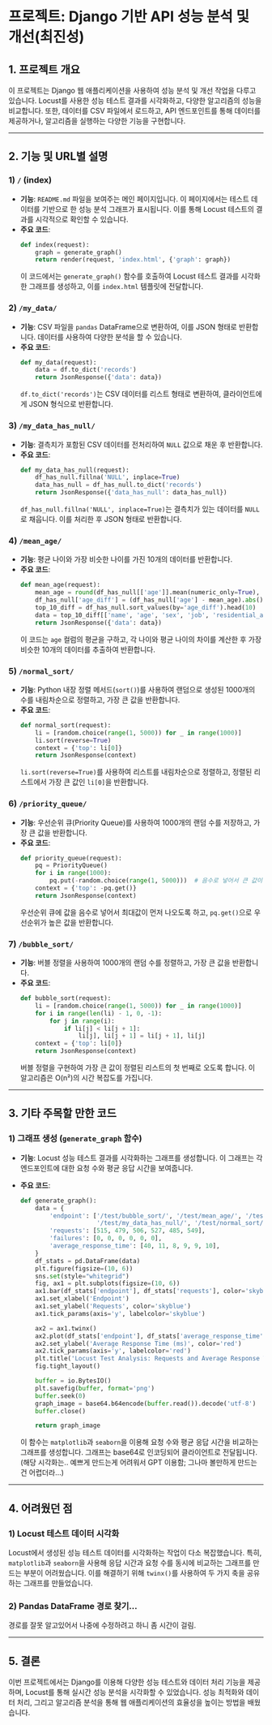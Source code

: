 # 프로젝트: Django 기반 API 성능 분석 및 개선(최진성)

## 1. 프로젝트 개요

이 프로젝트는 Django 웹 애플리케이션을 사용하여 성능 분석 및 개선 작업을 다루고 있습니다. Locust를 사용한 성능 테스트 결과를 시각화하고, 다양한 알고리즘의 성능을 비교합니다. 또한, 데이터를 CSV 파일에서 로드하고, API 엔드포인트를 통해 데이터를 제공하거나, 알고리즘을 실행하는 다양한 기능을 구현합니다.

---

## 2. 기능 및 URL별 설명

### 1) **`/` (index)**
- **기능**: `README.md` 파일을 보여주는 메인 페이지입니다. 이 페이지에서는 테스트 데이터를 기반으로 한 성능 분석 그래프가 표시됩니다. 이를 통해 Locust 테스트의 결과를 시각적으로 확인할 수 있습니다.
- **주요 코드**:
    ```python
    def index(request):
        graph = generate_graph()
        return render(request, 'index.html', {'graph': graph})
    ```
    이 코드에서는 `generate_graph()` 함수를 호출하여 Locust 테스트 결과를 시각화한 그래프를 생성하고, 이를 `index.html` 템플릿에 전달합니다.

### 2) **`/my_data/`**
- **기능**: CSV 파일을 `pandas` DataFrame으로 변환하여, 이를 JSON 형태로 반환합니다. 데이터를 사용하여 다양한 분석을 할 수 있습니다.
- **주요 코드**:
    ```python
    def my_data(request):
        data = df.to_dict('records')
        return JsonResponse({'data': data})
    ```
    `df.to_dict('records')`는 CSV 데이터를 리스트 형태로 변환하여, 클라이언트에게 JSON 형식으로 반환합니다.

### 3) **`/my_data_has_null/`**
- **기능**: 결측치가 포함된 CSV 데이터를 전처리하여 `NULL` 값으로 채운 후 반환합니다.
- **주요 코드**:
    ```python
    def my_data_has_null(request):
        df_has_null.fillna('NULL', inplace=True)
        data_has_null = df_has_null.to_dict('records')
        return JsonResponse({'data_has_null': data_has_null})
    ```
    `df_has_null.fillna('NULL', inplace=True)`는 결측치가 있는 데이터를 `NULL`로 채웁니다. 이를 처리한 후 JSON 형태로 반환합니다.

### 4) **`/mean_age/`**
- **기능**: 평균 나이와 가장 비슷한 나이를 가진 10개의 데이터를 반환합니다.
- **주요 코드**:
    ```python
    def mean_age(request):
        mean_age = round(df_has_null[['age']].mean(numeric_only=True), 2)
        df_has_null['age_diff'] = (df_has_null['age'] - mean_age).abs()
        top_10_diff = df_has_null.sort_values(by='age_diff').head(10)
        data = top_10_diff[['name', 'age', 'sex', 'job', 'residential_area']].to_dict('records')
        return JsonResponse({'data': data})
    ```
    이 코드는 `age` 컬럼의 평균을 구하고, 각 나이와 평균 나이의 차이를 계산한 후 가장 비슷한 10개의 데이터를 추출하여 반환합니다.

### 5) **`/normal_sort/`**
- **기능**: Python 내장 정렬 메서드(`sort()`)를 사용하여 랜덤으로 생성된 1000개의 수를 내림차순으로 정렬하고, 가장 큰 값을 반환합니다.
- **주요 코드**:
    ```python
    def normal_sort(request):
        li = [random.choice(range(1, 5000)) for _ in range(1000)]
        li.sort(reverse=True)
        context = {'top': li[0]}
        return JsonResponse(context)
    ```
    `li.sort(reverse=True)`를 사용하여 리스트를 내림차순으로 정렬하고, 정렬된 리스트에서 가장 큰 값인 `li[0]`을 반환합니다.

### 6) **`/priority_queue/`**
- **기능**: 우선순위 큐(Priority Queue)를 사용하여 1000개의 랜덤 수를 저장하고, 가장 큰 값을 반환합니다.
- **주요 코드**:
    ```python
    def priority_queue(request):
        pq = PriorityQueue()
        for i in range(1000):
            pq.put(-random.choice(range(1, 5000)))  # 음수로 넣어서 큰 값이 우선되도록
        context = {'top': -pq.get()}
        return JsonResponse(context)
    ```
    우선순위 큐에 값을 음수로 넣어서 최대값이 먼저 나오도록 하고, `pq.get()`으로 우선순위가 높은 값을 반환합니다.

### 7) **`/bubble_sort/`**
- **기능**: 버블 정렬을 사용하여 1000개의 랜덤 수를 정렬하고, 가장 큰 값을 반환합니다.
- **주요 코드**:
    ```python
    def bubble_sort(request):
        li = [random.choice(range(1, 5000)) for _ in range(1000)]
        for i in range(len(li) - 1, 0, -1):
            for j in range(i):
                if li[j] < li[j + 1]:
                    li[j], li[j + 1] = li[j + 1], li[j]
        context = {'top': li[0]}
        return JsonResponse(context)
    ```
    버블 정렬을 구현하여 가장 큰 값이 정렬된 리스트의 첫 번째로 오도록 합니다. 이 알고리즘은 O(n²)의 시간 복잡도를 가집니다.

---

## 3. 기타 주목할 만한 코드

### 1) **그래프 생성 (`generate_graph` 함수)**
- **기능**: Locust 성능 테스트 결과를 시각화하는 그래프를 생성합니다. 이 그래프는 각 엔드포인트에 대한 요청 수와 평균 응답 시간을 보여줍니다.
- **주요 코드**:
    ```python
    def generate_graph():
        data = {
            'endpoint': ['/test/bubble_sort/', '/test/mean_age/', '/test/my_data/', 
                         '/test/my_data_has_null/', '/test/normal_sort/', '/test/priority_queue/'],
            'requests': [515, 479, 506, 527, 485, 549],
            'failures': [0, 0, 0, 0, 0, 0],
            'average_response_time': [40, 11, 8, 9, 9, 10],
        }
        df_stats = pd.DataFrame(data)
        plt.figure(figsize=(10, 6))
        sns.set(style="whitegrid")
        fig, ax1 = plt.subplots(figsize=(10, 6))
        ax1.bar(df_stats['endpoint'], df_stats['requests'], color='skyblue', label='Requests')
        ax1.set_xlabel('Endpoint')
        ax1.set_ylabel('Requests', color='skyblue')
        ax1.tick_params(axis='y', labelcolor='skyblue')

        ax2 = ax1.twinx()
        ax2.plot(df_stats['endpoint'], df_stats['average_response_time'], color='red', marker='o', label='Avg Response Time')
        ax2.set_ylabel('Average Response Time (ms)', color='red')
        ax2.tick_params(axis='y', labelcolor='red')
        plt.title('Locust Test Analysis: Requests and Average Response Time')
        fig.tight_layout()

        buffer = io.BytesIO()
        plt.savefig(buffer, format='png')
        buffer.seek(0)
        graph_image = base64.b64encode(buffer.read()).decode('utf-8')
        buffer.close()

        return graph_image
    ```

    이 함수는 `matplotlib`과 `seaborn`을 이용해 요청 수와 평균 응답 시간을 비교하는 그래프를 생성합니다. 그래프는 base64로 인코딩되어 클라이언트로 전달됩니다.
    (해당 시각화는.. 예쁘게 만드는게 어려워서 GPT 이용함; 그나마 볼만하게 만드는건 어렵더라...)
---

## 4. 어려웠던 점

### 1) **Locust 테스트 데이터 시각화**
Locust에서 생성된 성능 테스트 데이터를 시각화하는 작업이 다소 복잡했습니다. 특히, `matplotlib`과 `seaborn`을 사용해 응답 시간과 요청 수를 동시에 비교하는 그래프를 만드는 부분이 어려웠습니다. 이를 해결하기 위해 `twinx()`를 사용하여 두 가지 축을 공유하는 그래프를 만들었습니다.

### 2) **Pandas DataFrame 경로 찾기...**
경로를 잘못 알고있어서 나중에 수정하려고 하니 좀 시간이 걸림.

---

## 5. 결론

이번 프로젝트에서는 Django를 이용해 다양한 성능 테스트와 데이터 처리 기능을 제공하며, Locust를 통해 실시간 성능 분석을 시각화할 수 있었습니다. 성능 최적화와 데이터 처리, 그리고 알고리즘 분석을 통해 웹 애플리케이션의 효율성을 높이는 방법을 배웠습니다.
